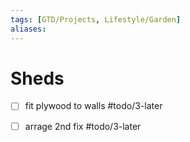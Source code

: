 ```yaml
---
tags: [GTD/Projects, Lifestyle/Garden]
aliases:
---
```


# Sheds
- [ ] fit plywood to walls #todo/3-later
- [ ] arrage 2nd fix #todo/3-later 


